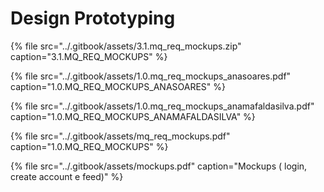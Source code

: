 # Design Prototyping



{% file src="../.gitbook/assets/3.1.mq\_req\_mockups.zip" caption="3.1.MQ\_REQ\_MOCKUPS" %}

{% file src="../.gitbook/assets/1.0.mq\_req\_mockups\_anasoares.pdf" caption="1.0.MQ\_REQ\_MOCKUPS\_ANASOARES" %}

{% file src="../.gitbook/assets/1.0.mq\_req\_mockups\_anamafaldasilva.pdf" caption="1.0.MQ\_REQ\_MOCKUPS\_ANAMAFALDASILVA" %}

{% file src="../.gitbook/assets/mq\_req\_mockups.pdf" caption="1.0.MQ\_REQ\_MOCKUPS" %}

{% file src="../.gitbook/assets/mockups.pdf" caption="Mockups \( login, create account e feed\)" %}

